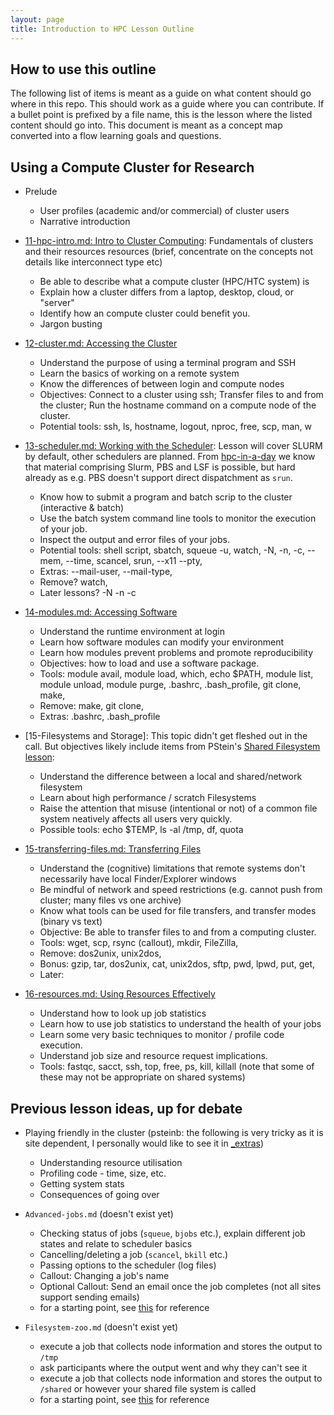 ```yaml
---
layout: page
title: Introduction to HPC Lesson Outline
---
```


## How to use this outline

The following list of items is meant as a guide on what content should go where in this repo. This should work as a guide where you can contribute. If a bullet point is prefixed by a file name, this is the lesson where the listed content should go into. This document is meant as a concept map converted into a flow learning goals and questions.

## Using a Compute Cluster for Research

* Prelude
    * User profiles (academic and/or commercial) of cluster users
    * Narrative introduction

* [11-hpc-intro.md: Intro to Cluster Computing](_episodes/11-hpc-intro.md): Fundamentals of clusters and their resources resources (brief, concentrate on the concepts not details like interconnect type etc)
    * Be able to describe what a compute cluster (HPC/HTC system) is
    * Explain how a cluster differs from a laptop, desktop, cloud, or "server"
    * Identify how an compute cluster could benefit you.
    * Jargon busting

* [12-cluster.md: Accessing the Cluster](_episodes/12-cluster.md)
    * Understand the purpose of using a terminal program and SSH
    * Learn the basics of working on a remote system
    * Know the differences of between login and compute nodes
    * Objectives: Connect to a cluster using ssh; Transfer files to and from the cluster; Run the hostname command on a compute node of the cluster.
    * Potential tools: ssh, ls, hostname, logout, nproc, free, scp, man, w
  
* [13-scheduler.md: Working with the Scheduler](_episodes/13-scheduler.md): Lesson will cover SLURM by default, other schedulers are planned.  From [hpc-in-a-day](https://github.com/psteinb/hpc-in-a-day) we know that material comprising Slurm, PBS and LSF is possible, but hard already as e.g. PBS doesn't support direct dispatchment as `srun`.
    * Know how to submit a program and batch scrip to the cluster (interactive & batch)
    * Use the batch system command line tools to monitor the execution of your job.
    * Inspect the output and error files of your jobs.
    * Potential tools: shell script, sbatch, squeue -u, watch, -N, -n, -c, --mem, --time, scancel, srun, --x11 --pty, 
    * Extras: --mail-user, --mail-type, 
    * Remove? watch, 
    * Later lessons? -N -n -c
    
* [14-modules.md: Accessing Software](_episodes/14-modules.md)
    * Understand the runtime environment at login
    * Learn how software modules can modify your environment
    * Learn how modules prevent problems and promote reproducibility
    * Objectives: how to load and use a software package.
    * Tools: module avail, module load, which, echo $PATH, module list, module unload, module purge, .bashrc, .bash_profile, git clone, make, 
    * Remove: make, git clone, 
    * Extras: .bashrc, .bash_profile

* [15-Filesystems and Storage]: This topic didn't get fleshed out in the call. But objectives likely include items from PStein's [Shared Filesystem lesson](https://github.com/psteinb/hpc-in-a-day/blob/gh-pages/_episodes/01-04-shared-filesystem.md):
    * Understand the difference between a local and shared/network filesystem
    * Learn about high performance / scratch Filesystems
    * Raise the attention that misuse (intentional or not) of a common file system neatively affects all users very quickly.
    * Possible tools: echo $TEMP, ls -al /tmp, df, quota

* [15-transferring-files.md: Transferring Files](_episodes/15-transferring-files.md)
    * Understand the (cognitive) limitations that remote systems don't necessarily have local Finder/Explorer windows
    * Be mindful of network and speed restrictions (e.g. cannot push from cluster; many files vs one archive)
    * Know what tools can be used for file transfers, and transfer modes (binary vs text)
    * Objective: Be able to transfer files to and from a computing cluster.
    * Tools: wget, scp, rsync (callout), mkdir, FileZilla, 
    * Remove: dos2unix, unix2dos,
    * Bonus: gzip, tar, dos2unix, cat, unix2dos, sftp, pwd, lpwd, put, get, 
    * Later:

* [16-resources.md: Using Resources Effectively](_episodes/16-resources.md)
    * Understand how to look up job statistics
    * Learn how to use job statistics to understand the health of your jobs
    * Learn some very basic techniques to monitor / profile code execution.
    * Understand job size and resource request implications.
    * Tools: fastqc, sacct, ssh, top, free, ps, kill, killall (note that some of these may not be appropriate on shared systems)


## Previous lesson ideas, up for debate


* Playing friendly in the cluster (psteinb: the following is very tricky as it is site dependent, I personally would like to see it in [_extras](https://github.com/hpc-carpentry/hpc-intro/tree/gh-pages/_extras))
	* Understanding resource utilisation
	* Profiling code - time, size, etc.
	* Getting system stats
	* Consequences of going over


* `Advanced-jobs.md` (doesn't exist yet)
	* Checking status of jobs (`squeue`, `bjobs` etc.), explain different job states and relate to scheduler basics
	* Cancelling/deleting a job (`scancel`, `bkill` etc.)
	* Passing options to the scheduler (log files)
	* Callout: Changing a job's name
	* Optional Callout: Send an email once the job completes (not all sites support sending emails)
	* for a starting point, see [this](https://psteinb.github.io/hpc-in-a-day/02-02-advanced-job-scheduling/) for reference
        
        
* `Filesystem-zoo.md` (doesn't exist yet)
    * execute a job that collects node information and stores the output to `/tmp`
    * ask participants where the output went and why they can't see it
    * execute a job that collects node information and stores the output to `/shared` or however your shared file system is called
    * for a starting point, see [this](https://psteinb.github.io/hpc-in-a-day/02-03-shared-filesystem/) for reference

